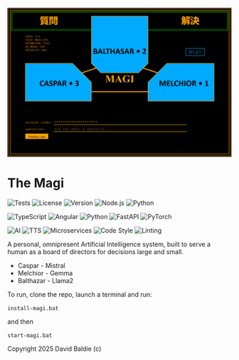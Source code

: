 ![magi ui](./magi_ui.png)

# The Magi

![Tests](https://github.com/baldie/TheMagi/workflows/Build%20and%20Test/badge.svg)
![License](https://img.shields.io/badge/license-ISC-blue.svg)
![Version](https://img.shields.io/badge/version-0.1.0-orange)
![Node.js](https://img.shields.io/badge/node.js-16+-green)
![Python](https://img.shields.io/badge/python-3.11+-blue)

![TypeScript](https://img.shields.io/badge/typescript-%23007ACC.svg?style=for-the-badge&logo=typescript&logoColor=white)
![Angular](https://img.shields.io/badge/angular-%23DD0031.svg?style=for-the-badge&logo=angular&logoColor=white)
![Python](https://img.shields.io/badge/python-3670A0?style=for-the-badge&logo=python&logoColor=ffdd54)
![FastAPI](https://img.shields.io/badge/FastAPI-005571?style=for-the-badge&logo=fastapi)
![PyTorch](https://img.shields.io/badge/PyTorch-%23EE4C2C.svg?style=for-the-badge&logo=PyTorch&logoColor=white)

![AI](https://img.shields.io/badge/AI-Powered-ff69b4)
![TTS](https://img.shields.io/badge/TTS-Chatterbox-purple)
![Microservices](https://img.shields.io/badge/architecture-microservices-brightgreen)
![Code Style](https://img.shields.io/badge/code%20style-prettier-ff69b4.svg)
![Linting](https://img.shields.io/badge/linting-ESLint-4B32C3)

A personal, omnipresent Artificial Intelligence system, built to serve a human as a board of directors for decisions large and small.

* Caspar - Mistral
* Melchior - Gemma
* Balthazar - Llama2

To run, clone the repo, launch a terminal and run:

```
install-magi.bat
```

and then

```
start-magi.bat
```

Copyright 2025 David Baldie (c)